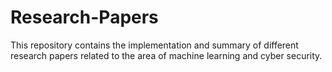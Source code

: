 # Research-Papers

This repository contains the implementation and summary of different research papers related to the area of machine learning and cyber security.
